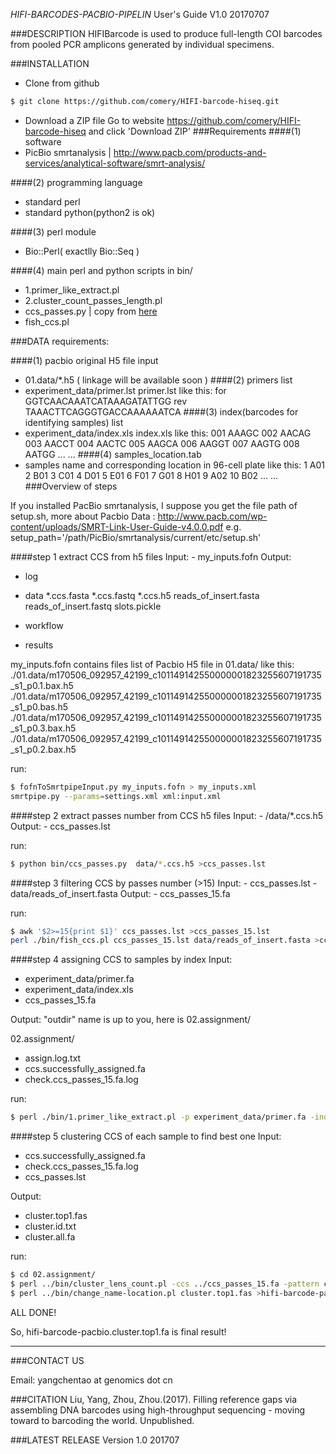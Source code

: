 *HIFI-BARCODES-PACBIO-PIPELIN* User's Guide V1.0 20170707


###DESCRIPTION
HIFIBarcode is used to produce full-length COI barcodes from pooled PCR
amplicons generated by individual specimens.

###INSTALLATION
- Clone from github
```bash
$ git clone https://github.com/comery/HIFI-barcode-hiseq.git
```
- Download a ZIP file
Go to website https://github.com/comery/HIFI-barcode-hiseq and click 'Download ZIP'
###Requirements 
####(1) software 
 - PicBio smrtanalysis | http://www.pacb.com/products-and-services/analytical-software/smrt-analysis/

####(2) programming language
 - standard perl
 - standard python(python2 is ok)

####(3) perl module
 - Bio::Perl( exactlly Bio::Seq )

####(4) main perl and python scripts in bin/
 - 1.primer_like_extract.pl
 - 2.cluster_count_passes_length.pl
 - ccs_passes.py | copy from [here](https://github.com/PacificBiosciences/Bioinformatics-Training/raw/master/scripts/ccs_passes.py)
 - fish_ccs.pl

###DATA requirements:

####(1) pacbio original H5 file input
 - 01.data/*.h5 ( linkage will be available soon )
####(2) primers list
 -	experiment_data/primer.lst
	primer.lst  like this:
			for     GGTCAACAAATCATAAAGATATTGG
			rev     TAAACTTCAGGGTGACCAAAAAATCA
####(3) index(barcodes for identifying samples) list
 -  experiment_data/index.xls
	index.xls like this:
			001     AAAGC
			002     AACAG
			003     AACCT
			004     AACTC
			005     AAGCA
			006     AAGGT
			007     AAGTG
			008     AATGG
		... ...
####(4) samples_location.tab
- samples name and corresponding location in 96-cell plate
	like this:
	1	A01
2	B01
3	C01
4	D01
5	E01
6	F01
7	G01
8	H01
9	A02
10	B02
... ...
###Overview of steps

If you installed PacBio smrtanalysis, I suppose you get the  file path of setup.sh,
more about Pacbio Data : http://www.pacb.com/wp-content/uploads/SMRT-Link-User-Guide-v4.0.0.pdf
e.g.
setup_path='/path/PicBio/smrtanalysis/current/etc/setup.sh'

####step 1 extract CCS from h5 files
Input:
	- my_inputs.fofn
Output:
- log
- data
	*.ccs.fasta
	*.ccs.fastq
	*.ccs.h5
	reads_of_insert.fasta
	reads_of_insert.fastq
	slots.pickle

- workflow
- results

my_inputs.fofn contains files list of Pacbio H5 file in 01.data/
 like this:
			./01.data/m170506_092957_42199_c101149142550000001823255607191735_s1_p0.1.bax.h5
	./01.data/m170506_092957_42199_c101149142550000001823255607191735_s1_p0.bas.h5
	./01.data/m170506_092957_42199_c101149142550000001823255607191735_s1_p0.3.bax.h5
	./01.data/m170506_092957_42199_c101149142550000001823255607191735_s1_p0.2.bax.h5

run:
```bash
$ fofnToSmrtpipeInput.py my_inputs.fofn > my_inputs.xml
smrtpipe.py --params=settings.xml xml:input.xml
```

####step 2 extract passes number from CCS h5 files
Input:
	- /data/*.ccs.h5 
Output:
	- ccs_passes.lst

run:
```bash
$ python bin/ccs_passes.py  data/*.ccs.h5 >ccs_passes.lst
```

####step 3 filtering CCS by passes number (>15)
Input:
	- ccs_passes.lst
	- data/reads_of_insert.fasta
Output:
	- ccs_passes_15.fa

run:
```bash
$ awk '$2>=15{print $1}' ccs_passes.lst >ccs_passes_15.lst
perl ./bin/fish_ccs.pl ccs_passes_15.lst data/reads_of_insert.fasta >ccs_passes_15.fa
```
####step 4 assigning CCS  to samples by index
Input:
- experiment_data/primer.fa
-  experiment_data/index.xls
- ccs_passes_15.fa

Output: "outdir" name is up to you, here is 02.assignment/

02.assignment/
- assign.log.txt
- ccs.successfully_assigned.fa
- check.ccs_passes_15.fa.log

run:
```bash
$ perl ./bin/1.primer_like_extract.pl -p experiment_data/primer.fa -index experiment_data/index.xls -fa ccs_passes_15.fa -cm 2 -cg 1 -o outdir
```
####step 5 clustering CCS of each sample to find best one
Input:
- ccs.successfully_assigned.fa
- check.ccs_passes_15.fa.log
- ccs_passes.lst

Output:
- cluster.top1.fas
- cluster.id.txt
- cluster.all.fa

run:
```bash
$ cd 02.assignment/
$ perl ../bin/cluster_lens_count.pl -ccs ../ccs_passes_15.fa -pattern check.ccs_passes_15.fa.log -passes ccs_passes.lst
$ perl ../bin/change_name-location.pl cluster.top1.fas >hifi-barcode-pacbio.cluster.top1.fa
```

ALL DONE!
	
So, hifi-barcode-pacbio.cluster.top1.fa is final result!

-------------------------------------------------------------------------------------------
###CONTACT US

Email:
yangchentao at genomics dot cn

###CITATION
Liu, Yang, Zhou, Zhou.(2017). Filling reference gaps via assembling DNA barcodes using high-throughput sequencing - moving toward to barcoding the world. Unpublished.

###LATEST RELEASE
Version 1.0 201707



